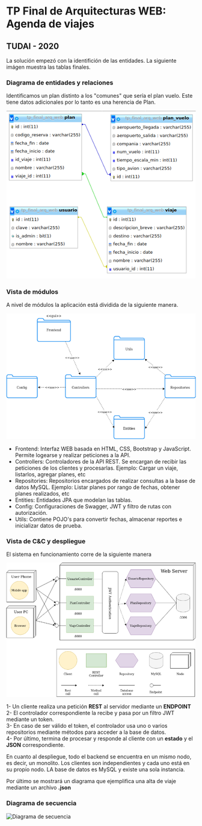 # TP Final de Arquitecturas WEB: Agenda de viajes 
## TUDAI - 2020

La solución empezó con la identifición de las entidades. La siguiente imágen muestra las tablas finales.

### Diagrama de entidades y relaciones
Identificamos un plan distinto a los "comunes" que sería el plan vuelo. Este tiene datos adicionales por lo tanto es una herencia de Plan.

![DER](/tp-final-arq-web/images/DER.png)

### Vista de módulos
A nivel de módulos la aplicación está dividida de la siguiente manera.

![Vista de módulos](/tp-final-arq-web/images/vista_modulos.png)

- Frontend: Interfaz WEB basada en HTML, CSS, Bootstrap y JavaScript. Permite logearse y realizar peticiones a la API.
- Controllers: Controladores de la API REST. Se encargan de recibir las peticiones de los clientes y procesarlas. Ejemplo: Cargar un viaje, listarlos, agregar planes, etc
- Repositories: Repositorios encargados de realizar consultas a la base de datos MySQL. Ejemplo: Listar planes por rango de fechas, obtener planes realizados, etc
- Entities: Entidades JPA que modelan las tablas.
- Config: Configuraciones de Swagger, JWT y filtro de rutas con autorización.
- Utils: Contiene POJO's para convertir fechas, almacenar reportes e inicializar datos de prueba.

### Vista de C&C y despliegue
El sistema en funcionamiento corre de la siguiente manera

![Vista de C&C y despliegue](/tp-final-arq-web/images/vista_cc_despliegue.png)

1- Un cliente realiza una petición **REST** al servidor mediante un **ENDPOINT**  
2- El controlador correspondiente la recibe y pasa por un filtro JWT mediante un token.  
3- En caso de ser válido el token, el controlador usa uno o varios repositorios mediante métodos para acceder a la base de datos.  
4- Por último, termina de procesar y responde al cliente con un **estado** y el **JSON** correspondiente.

En cuanto al despliegue, todo el backend se encuentra en un mismo nodo, es decir, un monolito. Los clientes son independientes y cada uno está en su propio nodo. LA base de datos es MySQL y existe una sola instancia.

Por último se mostrará un diagrama que ejemplifica una alta de viaje mediante un archivo **.json** 
### Diagrama de secuencia
![Diagrama de secuencia](/tp-final-arq-web/images/diagrama_secuencia.png)
